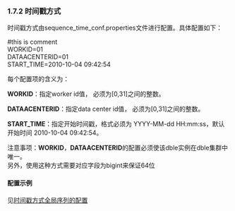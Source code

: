 ### 1.7.2 时间戳方式  
时间戳方式由sequence\_time\_conf.properties文件进行配置。具体配置如下：

\#this is comment  
WORKID=01  
DATAACENTERID=01  
START_TIME=2010-10-04 09:42:54

每个配置项的含义为：

**WORKID**：指定worker id值， 必须为[0,31]之间的整数。

**DATAACENTERID**：指定data center id值， 必须为[0,31]之间的整数。

**START_TIME**：指定开始时间戳，格式必须为 YYYY-MM-dd HH:mm:ss，默认开始时间 2010-10-04 09:42:54。

注意事项：**WORKID**，**DATAACENTERID**的配置必须使该dble实例在dble集群中唯一。  
另外，使用这种方式需要对应字段为bigint来保证64位

#### 配置示例
见[时间戳方式全局序列的配置](../../8.Configuration_samples/8.1_timestamp_sequence_table.md)

